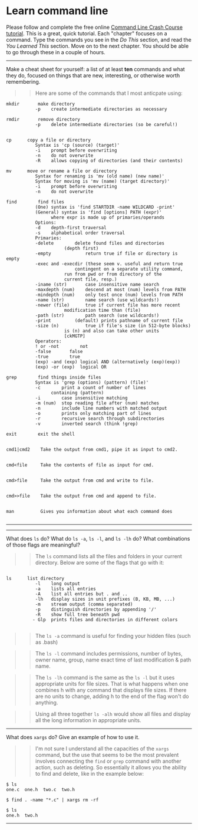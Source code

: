 # Learn command line

Please follow and complete the free online [Command Line Crash Course
tutorial](http://cli.learncodethehardway.org/book/). This is a great,
quick tutorial. Each "chapter" focuses on a command. Type the commands
you see in the _Do This_ section, and read the _You Learned This_
section. Move on to the next chapter. You should be able to go through
these in a couple of hours.


---

Make a cheat sheet for yourself: a list of at least **ten** commands and what they do, focused on things that are new, interesting, or otherwise worth remembering.

> > Here are some of the commands that I most anticpate using:

```
mkdir 		make directory
		   -p	 create intermediate directories as necessary

rmdir 		remove directory
		   -p    delete intermediate directories (so be careful!)


cp 		copy a file or directory
		   Syntax is 'cp (source) (target)'
		   -i    prompt before overwriting
		   -n 	 do not overwrite
		   -R	 allows copying of directories (and their contents)

mv 		move or rename a file or directory
		   Syntax for renaming is 'mv (old name) (new name)'
		   Syntax for moving is 'mv (name) (target directory)'
		   -i	 prompt before overwriting
		   -n 	 do not overwrite

find		find files
		   (One) syntax is 'find STARTDIR -name WILDCARD -print'
		   (General) syntax is 'find [options] PATH (expr)'
		   	     where expr is made up of primaries/operands 
		   Options:
		   -d	 depth-first traversal
		   -s	 alphabetical order traversal
		   Primaries:
		   -delete	      delete found files and directories
		   		      (depth first)
		   -empty     	      return true if file or directory is empty
		   -exec and -execdir (these seem v. useful and return true 
		   	     	      contingent on a separate utility command,
				      run from pwd or from directory of the
				      current file, resp.)
		   -iname (str)	      case insensitive name search
		   -maxdepth (num)    descend at most (num) levels from PATH
		   -mindepth (num)    only test once (num) levels from PATH
		   -name (str)	      name search (use wildcards!)
		   -newer (file)      true if current file has more recent
		   	  	      modification time than (file)
		   -path (str)	      path search (use wildcards!)
		   -print	      (default) prints pathname of current file
		   -size (n)	      true if file's size (in 512-byte blocks)
		   	 	      is (n) and also can take other units
				      [ckMGTP]
		   Operators:
		   ! or -not		not
		   -false		false
		   -true		true
		   (exp) -and (exp)	logical AND (alternatively (exp)(exp))
		   (exp) -or (exp)	logical OR

grep		find things inside files
		   Syntax is 'grep (options) (pattern) (file)'
		   -c	     print a count of number of lines
		   	     containing (pattern)
		   -i 	     case insensitive matching
		   -m (num)  stop reading file after (num) matches
		   -n 	     include line numbers with matched output
		   -o	     prints only matching part of lines
		   -r 	     recursive search through subdirectories
		   -v	     inverted search (think !grep)

exit		exit the shell


cmd1|cmd2    Take the output from cmd1, pipe it as input to cmd2.


cmd<file     Take the contents of file as input for cmd.


cmd>file     Take the output from cmd and write to file.


cmd>>file    Take the output from cmd and append to file.    


man    		 Gives you information about what each command does


```
---


---

What does `ls` do? What do `ls -a`, `ls -l`, and `ls -lh` do? What combinations of those flags are meaningful?

> > The `ls` command lists all the files and folders in your current directory.  Below are some of the flags that go with it:

```

ls 		list directory
		   -l	 long output
		   -a    lists all entries
		   -A	 list all entries but . and ..
		   -lh	 display sizes in unit prefixes (B, KB, MB, ...)
		   -m	 stream output (comma separated)
		   -p	 distinguish directories by appending '/'
		   -R	 show full tree beneath pwd
		  - Glp  prints files and directories in different colors


```

>>The `ls -a` command is useful for finding your hidden files (such as .bash)

>>The `ls -l` command includes permissions, number of bytes, owner name, group, name exact time of last modification & path name. 

>> The `ls -lh` command is the same as the `ls -l` but it uses appropriate units for file sizes.  That is what happens when one combines h with any command that displays file sizes.  If there are no units to change, adding h to the end of the flag won't do anything.

>>Using all three together `ls -alh` would show all files and display all the long information in appropriate units.

---

What does `xargs` do? Give an example of how to use it.

> > I'm not sure I understand all the capacities of the `xargs` command, but the use that seems to be the most prevalent involves connecting the `find` or `grep` command with another action, such as deleting.  So essentially it allows you the ability to find and delete, like in the example below:

```
$ ls
one.c  one.h  two.c  two.h

$ find . -name "*.c" | xargs rm -rf

$ ls
one.h  two.h

```

---

